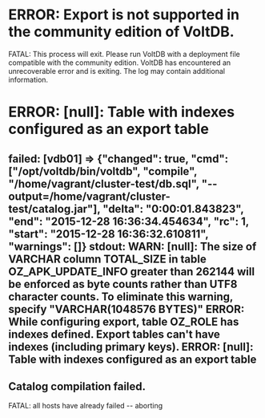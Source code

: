 ERROR: Export is not supported in the community edition of VoltDB.
==============
FATAL: This process will exit. Please run VoltDB with a deployment file compatible with the community edition.
VoltDB has encountered an unrecoverable error and is exiting.
The log may contain additional information.


ERROR: [null]: Table with indexes configured as an export table
==============

failed: [vdb01] => {"changed": true, "cmd": ["/opt/voltdb/bin/voltdb", "compile", "/home/vagrant/cluster-test/db.sql", "--output=/home/vagrant/cluster-test/catalog.jar"], "delta": "0:00:01.843823", "end": "2015-12-28 16:36:34.454634", "rc": 1, "start": "2015-12-28 16:36:32.610811", "warnings": []}
stdout: WARN: [null]: The size of VARCHAR column TOTAL_SIZE in table OZ_APK_UPDATE_INFO greater than 262144 will be enforced as byte counts rather than UTF8 character counts. To eliminate this warning, specify "VARCHAR(1048576 BYTES)"
ERROR: While configuring export, table OZ_ROLE has indexes defined. Export tables can't have indexes (including primary keys).
ERROR: [null]: Table with indexes configured as an export table
------------------------------------------
Catalog compilation failed.
------------------------------------------

FATAL: all hosts have already failed -- aborting
